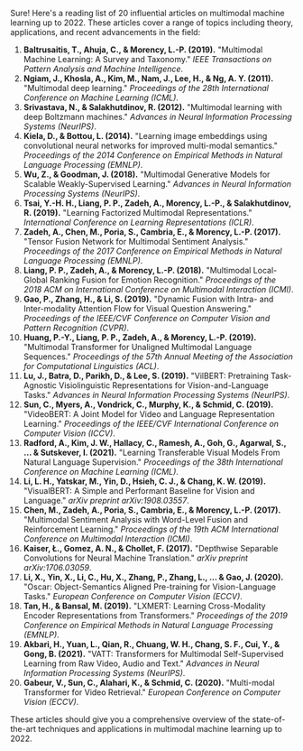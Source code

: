 Sure! Here's a reading list of 20 influential articles on multimodal machine learning up to 2022. These articles cover a range of topics including theory, applications, and recent advancements in the field:

1. **Baltrusaitis, T., Ahuja, C., & Morency, L.-P. (2019).** "Multimodal Machine Learning: A Survey and Taxonomy." *IEEE Transactions on Pattern Analysis and Machine Intelligence*.
2. **Ngiam, J., Khosla, A., Kim, M., Nam, J., Lee, H., & Ng, A. Y. (2011).** "Multimodal deep learning." *Proceedings of the 28th International Conference on Machine Learning (ICML)*.
3. **Srivastava, N., & Salakhutdinov, R. (2012).** "Multimodal learning with deep Boltzmann machines." *Advances in Neural Information Processing Systems (NeurIPS)*.
4. **Kiela, D., & Bottou, L. (2014).** "Learning image embeddings using convolutional neural networks for improved multi-modal semantics." *Proceedings of the 2014 Conference on Empirical Methods in Natural Language Processing (EMNLP)*.
5. **Wu, Z., & Goodman, J. (2018).** "Multimodal Generative Models for Scalable Weakly-Supervised Learning." *Advances in Neural Information Processing Systems (NeurIPS)*.
6. **Tsai, Y.-H. H., Liang, P. P., Zadeh, A., Morency, L.-P., & Salakhutdinov, R. (2019).** "Learning Factorized Multimodal Representations." *International Conference on Learning Representations (ICLR)*.
7. **Zadeh, A., Chen, M., Poria, S., Cambria, E., & Morency, L.-P. (2017).** "Tensor Fusion Network for Multimodal Sentiment Analysis." *Proceedings of the 2017 Conference on Empirical Methods in Natural Language Processing (EMNLP)*.
8. **Liang, P. P., Zadeh, A., & Morency, L.-P. (2018).** "Multimodal Local-Global Ranking Fusion for Emotion Recognition." *Proceedings of the 2018 ACM on International Conference on Multimodal Interaction (ICMI)*.
9. **Gao, P., Zhang, H., & Li, S. (2019).** "Dynamic Fusion with Intra- and Inter-modality Attention Flow for Visual Question Answering." *Proceedings of the IEEE/CVF Conference on Computer Vision and Pattern Recognition (CVPR)*.
10. **Huang, P.-Y., Liang, P. P., Zadeh, A., & Morency, L.-P. (2019).** "Multimodal Transformer for Unaligned Multimodal Language Sequences." *Proceedings of the 57th Annual Meeting of the Association for Computational Linguistics (ACL)*.
11. **Lu, J., Batra, D., Parikh, D., & Lee, S. (2019).** "VilBERT: Pretraining Task-Agnostic Visiolinguistic Representations for Vision-and-Language Tasks." *Advances in Neural Information Processing Systems (NeurIPS)*.
12. **Sun, C., Myers, A., Vondrick, C., Murphy, K., & Schmid, C. (2019).** "VideoBERT: A Joint Model for Video and Language Representation Learning." *Proceedings of the IEEE/CVF International Conference on Computer Vision (ICCV)*.
13. **Radford, A., Kim, J. W., Hallacy, C., Ramesh, A., Goh, G., Agarwal, S., ... & Sutskever, I. (2021).** "Learning Transferable Visual Models From Natural Language Supervision." *Proceedings of the 38th International Conference on Machine Learning (ICML)*.
14. **Li, L. H., Yatskar, M., Yin, D., Hsieh, C. J., & Chang, K. W. (2019).** "VisualBERT: A Simple and Performant Baseline for Vision and Language." *arXiv preprint arXiv:1908.03557*.
15. **Chen, M., Zadeh, A., Poria, S., Cambria, E., & Morency, L.-P. (2017).** "Multimodal Sentiment Analysis with Word-Level Fusion and Reinforcement Learning." *Proceedings of the 19th ACM International Conference on Multimodal Interaction (ICMI)*.
16. **Kaiser, Ł., Gomez, A. N., & Chollet, F. (2017).** "Depthwise Separable Convolutions for Neural Machine Translation." *arXiv preprint arXiv:1706.03059*.
17. **Li, X., Yin, X., Li, C., Hu, X., Zhang, P., Zhang, L., ... & Gao, J. (2020).** "Oscar: Object-Semantics Aligned Pre-training for Vision-Language Tasks." *European Conference on Computer Vision (ECCV)*.
18. **Tan, H., & Bansal, M. (2019).** "LXMERT: Learning Cross-Modality Encoder Representations from Transformers." *Proceedings of the 2019 Conference on Empirical Methods in Natural Language Processing (EMNLP)*.
19. **Akbari, H., Yuan, L., Qian, R., Chuang, W. H., Chang, S. F., Cui, Y., & Gong, B. (2021).** "VATT: Transformers for Multimodal Self-Supervised Learning from Raw Video, Audio and Text." *Advances in Neural Information Processing Systems (NeurIPS)*.
20. **Gabeur, V., Sun, C., Alahari, K., & Schmid, C. (2020).** "Multi-modal Transformer for Video Retrieval." *European Conference on Computer Vision (ECCV)*.

These articles should give you a comprehensive overview of the state-of-the-art techniques and applications in multimodal machine learning up to 2022.